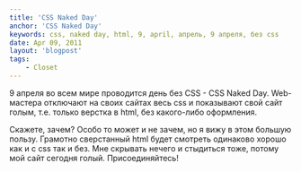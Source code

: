 ```yaml
---
title: 'CSS Naked Day'
anchor: 'CSS Naked Day'
keywords: css, naked day, html, 9, april, апрель, 9 апреля, без css
date: Apr 09, 2011
layout: 'blogpost'
tags:
    - Closet
---
```


9 апреля во всем мире проводится день без CSS - CSS Naked Day. Web-мастера отключают на своих сайтах весь css и показывают свой сайт голым, т.е. только верстка в html, без какого-либо оформления.

Скажете, зачем? Особо то может и не зачем, но я вижу в этом большую пользу. Грамотно сверстанный html будет смотреть одинаково хорошо как и с css так и без. Мне скрывать нечего и стыдиться тоже, потому мой сайт сегодня голый. Присоединяйтесь!